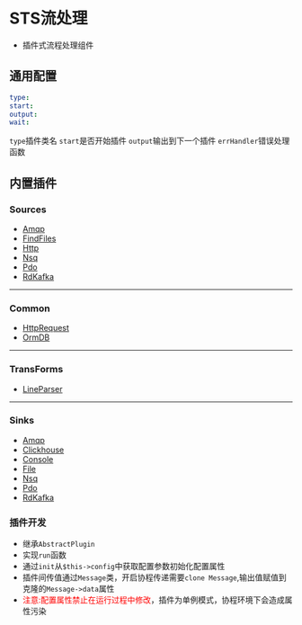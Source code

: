 # STS流处理

* 插件式流程处理组件

## 通用配置

```yaml
type: 
start: 
output:
wait:
```

`type`插件类名
`start`是否开始插件
`output`输出到下一个插件
`errHandler`错误处理函数

## 内置插件

### Sources
* [Amqp](./doc/Amqp.md)
* [FindFiles](./doc/FindFiles.md)
* [Http](./doc/Http.md)
* [Nsq](./doc/Nsq.md)
* [Pdo](./doc/pdo.md)
* [RdKafka](./doc/RdKafka.md)

------
### Common
* [HttpRequest](./doc/HttpRequest.md)
* [OrmDB](./doc/OrmDB.md)

------
### TransForms

* [LineParser](./doc/LineParser.md)

------
### Sinks
* [Amqp](./doc/Amqp.md)
* [Clickhouse](.doc/Clickhouse.md)
* [Console](./doc/Console.md)
* [File](./doc/File.md)
* [Nsq](./doc/Nsq.md)
* [Pdo](./doc/PdoSave.md)
* [RdKafka](./doc/RdKafka.md)

### 插件开发

* 继承`AbstractPlugin`
* 实现`run`函数
* 通过`init`从`$this->config`中获取配置参数初始化配置属性
* 插件间传值通过`Message`类，开启协程传递需要`clone Message`,输出值赋值到克隆的`Message->data`属性
* <font color=red>注意:配置属性禁止在运行过程中修改</font>，插件为单例模式，协程环境下会造成属性污染